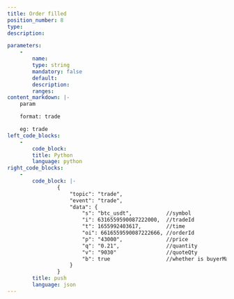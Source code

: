 ```yaml
---
title: Order filled
position_number: 8
type:
description: 

parameters:
    -
        name:
        type: string
        mandatory: false
        default:
        description:
        ranges:
content_markdown: |-
    param

    format: trade

    eg: trade
left_code_blocks:
    -
        code_block:
        title: Python
        language: python
right_code_blocks:
    -
        code_block: |-
                {
                    "topic": "trade", 
                    "event": "trade", 
                    "data": {
                        "s": "btc_usdt",           //symbol
                        "i": 6316559590087222000,  //tradeId
                        "t": 1655992403617,        //time
                        "oi": 6616559590087222666, //orderId
                        "p": "43000",              //price
                        "q": "0.21",               //quantity
                        "v": "9030"                //quoteQty
                        "b": true                  //whether is buyerMaker or not
                    }
                }
        title: push
        language: json
---
```

